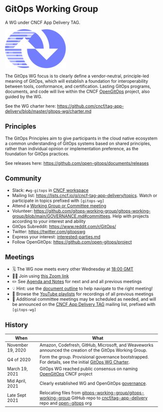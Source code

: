 # GitOps Working Group

A WG under CNCF App Delivery TAG.

<!-- markdownlint-disable MD033 -->
<p><img src="https://raw.githubusercontent.com/gitops-working-group/gitops-working-group/main/assets/logos/GWG/icon/color/gitopswg-icon-color.svg" alt="GitOps Working Group logo icon color" width="200"></p>

The GitOps WG focus is to clearly define a vendor-neutral, principle-led meaning of GitOps, which will establish a foundation for interoperability between tools, conformance, and certification.
Lasting GitOps programs, documents, and code will live within the CNCF [OpenGitOps](https://github.com/open-gitops) project, also guided by the WG.

See the WG charter here: <https://github.com/cncf/tag-app-delivery/blob/master/gitops-wg/charter.md>

## Principles

The GitOps Principles aim to give participants in the cloud native ecosystem a common understanding of GitOps systems based on shared principles, rather than individual opinion or implementation preference, as the foundation for GitOps practices.

See releases here: <https://github.com/open-gitops/documents/releases>

## Community

- Slack: `#wg-gitops` in [CNCF workspace](https://slack.cncf.io/)
- Mailing list: <https://lists.cncf.io/g/cncf-tag-app-delivery/topics>. Watch or participate in topics prefixed with `[gitops-wg]`
- Attend a [Working Group or Committee meeting](#meetings)
- Volunteer: <https://github.com/gitops-working-group/gitops-working-group/blob/main/GOVERNANCE.md#committees>. Help with projects according to your interest and ability
- GitOps Subreddit: <https://www.reddit.com/r/GitOps/>
- Twitter: <https://twitter.com/gitopswg>
- Express your interest: [interested-parties.md](./interested-parties.md)
- Follow OpenGitOps: <https://github.com/open-gitops/project>

## Meetings

- 🗓 The WG now meets every other Wednesday at [18:00 GMT](https://greenwichmeantime.com/time-gadgets/time-zone-converter/)
- 👩‍💻 Join using [this Zoom link](https://zoom.us/j/93779536510?pwd=TEFzbGRzREI3MVlkZmluemVkMEhHdz09)
- ✏️ See [Agenda and Notes](https://docs.google.com/document/d/1hxifmCdOV5_FbKloDJRWZQHq0ge-trXJKF-BgV4wHVk/) for next and and all previous meetings
- 💡 Hint: use the [document outline](https://support.google.com/docs/answer/6367684) to help navigate to the right meeting!
- 📼 Browse the [YouTube playlists](https://www.youtube.com/channel/UCI6iqYuuI4gZuOCZaks5i1g/playlists) for recordings of all previous meetings
- 📧 Additional committee meetings may be scheduled as needed, and will be announced on the [CNCF App Delivery TAG](https://github.com/cncf/tag-app-delivery) mailing list, prefixed with `[gitops-wg]`

## History

| When | What |
| -- | -- |
| November 19, 2020 | Amazon, Codefresh, GitHub, Microsoft, and Weaveworks announced the creation of the GitOps Working Group. |
| Q4 of 2020 | Form the group. Provisional governance bootstrapped. For details, see the initial [GitOps WG Charter](https://docs.google.com/document/d/11EZfvB2FFI837nMmArnyv-wizsIJvc-4_xdgfoUXF4o/view). |
| March 19, 2021 | GitOps WG reached public consensus on naming [OpenGitOps](https://github.com/open-gitops/project) CNCF project |
| Mid April, 2021 | Clearly established WG and OpenGitOps [governance](https://github.com/gitops-working-group/gitops-working-group/blob/main/GOVERNANCE.md). |
| Late Sept 2021 | Relocating files from [gitops-working-group/gitops-working-group](https://github.com/gitops-working-group/gitops-working-group) GitHub repo to [cncf/tag-app-delivery](https://github.com/cncf/tag-app-delivery) repo and [open-gitops](https://github.com/open-gitops) org |
